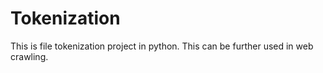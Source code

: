 # Tokenization
This is file tokenization project in python. This can be further used in web crawling.
